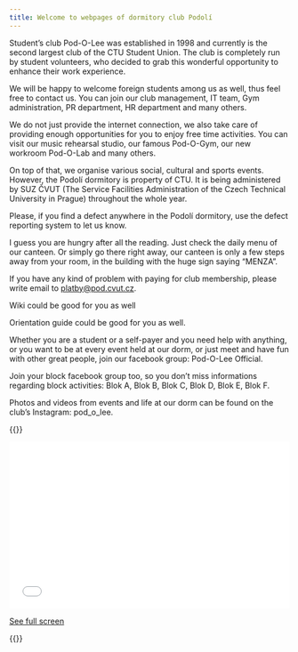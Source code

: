 ```yaml
---
title: Welcome to webpages of dormitory club Podolí
---
```


Student’s club Pod-O-Lee was established in 1998 and currently is the second largest club of the CTU Student Union. The club is completely run by student volunteers, who decided to grab this wonderful opportunity to enhance their work experience.

We will be happy to welcome foreign students among us as well, thus feel free to contact us. You can join our club management, IT team, Gym administration, PR department, HR department and many others.

We do not just provide the internet connection, we also take care of providing enough opportunities for you to enjoy free time activities. You can visit our music rehearsal studio, our famous Pod-O-Gym, our new workroom Pod-O-Lab and many others.

On top of that, we organise various social, cultural and sports events.
However, the Podolí dormitory is property of CTU. It is being administered by SUZ ČVUT (The Service Facilities Administration of the Czech Technical University in Prague) throughout the whole year.

Please, if you find a defect anywhere in the Podolí dormitory, use the defect reporting system to let us know.

I guess you are hungry after all the reading. Just check the daily menu of our canteen. Or simply go there right away, our canteen is only a few steps away from your room, in the building with the huge sign saying “MENZA”.

If you have any kind of problem with paying for club membership, please write email to platby@pod.cvut.cz.

Wiki could be good for you as well

Orientation guide could be good for you as well.

Whether you are a student or a self-payer and you need help with anything, or you want to be at every event held at our dorm, or just meet and have fun with other great people, join our facebook group: Pod-O-Lee Official.

Join your block facebook group too, so you don’t miss informations regarding block activities: Blok A, Blok B, Blok C, Blok D, Blok E, Blok F.

Photos and videos from events and life at our dorm can be found on the club’s Instagram: pod_o_lee.

{{<rawhtml>}}
<iframe width="100%" height="300px" frameborder="0" allowfullscreen src="//umap.openstreetmap.fr/en/map/mapa-arealu-koleji-podoli_580764?scaleControl=false&miniMap=false&scrollWheelZoom=false&zoomControl=true&allowEdit=false&moreControl=true&searchControl=null&tilelayersControl=null&embedControl=null&datalayersControl=true&onLoadPanel=undefined&captionBar=false"></iframe><p><a href="//umap.openstreetmap.fr/en/map/mapa-arealu-koleji-podoli_580764">See full screen</a></p>
{{</rawhtml>}}